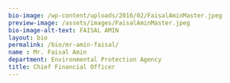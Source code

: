 ```yaml
---
bio-image: /wp-content/uploads/2016/02/FaisalAminMaster.jpeg
preview-image: /assets/images/FaisalAminMaster.jpeg
bio-image-alt-text: FAISAL AMIN
layout: bio
permalink: /bio/mr-amin-faisal/
name : Mr. Faisal Amin
department: Environmental Protection Agency
title: Chief Financial Officer
---
```

 

 
